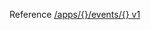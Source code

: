 Reference [/apps/{}/events/{} v1](/Resources/data-plane/microsoft.insights/L2FwcHMve30vZXZlbnRzL3t9/v1.xml)
